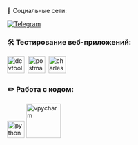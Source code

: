 🤝 Социальные сети:

[![Telegram](https://img.shields.io/badge/-Telegram-2CA5E0?style=flat&logo=telegram&logoColor=white&link=https://t.me/SemaFFTP)](https://t.me/SemaFFTP)

### 🛠 Тестирование веб-приложений:

<div>
  <img src="https://d33wubrfki0l68.cloudfront.net/38b5c953a4667366685d55db55d057c86db1fc54/a0fdc/static/acae6b24d940347661ca901ea07f47c1/chrome-dev-logo-icon.png" title="devtools" alt="devtools" width="40" height="40"/>&nbsp
  <img src="https://seeklogo.com/images/P/postman-logo-0087CA0D15-seeklogo.com.png" title="postman" alt="postman" width="40" height="40"/>&nbsp
  <img src="https://cdn.icon-icons.com/icons2/3053/PNG/512/charles_proxy_macos_bigsur_icon_190302.png" title="charles-proxy" alt="charles-proxy" width="40" height="40"/>&nbsp

### ✏️ Работа с кодом:

<div>
  <img src="https://cdn.jsdelivr.net/gh/devicons/devicon/icons/python/python-original-wordmark.svg" title="python" alt="python" width="40" height="40"/>       
  <img src="https://cdn.jsdelivr.net/gh/devicons/devicon/icons/pycharm/pycharm-original-wordmark.svg" title="pycharm" alt="vpycharm" width="80" height="80"/>
